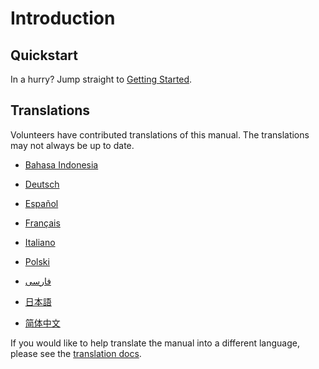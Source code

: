 # Introduction

## Quickstart

In a hurry? Jump straight to [Getting Started](getting-started.md).

## Translations

Volunteers have contributed translations of this manual. The
translations may not always be up to date.

-   [Bahasa Indonesia](https://apps.ankiweb.net/docs/manual.id.html)

-   [Deutsch](http://www.dennisproksch.de/anki)

-   [Español](https://apps.ankiweb.net/docs/manual.es.html)

-   [Français](https://apps.ankiweb.net/docs/manual.fr.html)

-   [Italiano](https://web.archive.org/web/20160423223801/http://192.167.9.6/Anki_ITA/Manual_ITA.htm)

-   [Polski](https://apps.ankiweb.net/docs/manual.pl.html)

-   [فارسى](http://ankidroid.ir/anki.pdf)

-   [日本語](http://wikiwiki.jp/rage2050/?FrontPage)

-   [简体中文](http://www.ankichina.net/anki20.html)

If you would like to help translate the manual into a different language,
please see the [translation docs](https://translating.ankiweb.net/#/anki/manual).
